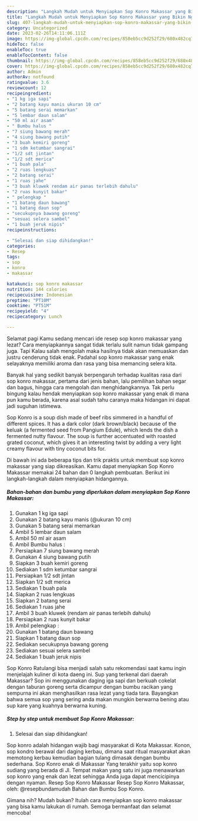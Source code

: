 ```yaml
---
description: "Langkah Mudah untuk Menyiapkan Sop Konro Makassar yang Bikin Ngiler"
title: "Langkah Mudah untuk Menyiapkan Sop Konro Makassar yang Bikin Ngiler"
slug: 407-langkah-mudah-untuk-menyiapkan-sop-konro-makassar-yang-bikin-ngiler
category: Uncategorized
date: 2023-02-26T14:11:06.111Z
image: https://img-global.cpcdn.com/recipes/858eb5cc9d252f29/680x482cq70/sop-konro-makassar-foto-resep-utama.jpg
hideToc: false
enableToc: true
enableTocContent: false
thumbnail: https://img-global.cpcdn.com/recipes/858eb5cc9d252f29/680x482cq70/sop-konro-makassar-foto-resep-utama.jpg
cover: https://img-global.cpcdn.com/recipes/858eb5cc9d252f29/680x482cq70/sop-konro-makassar-foto-resep-utama.jpg
author: Admin
authorAv: notfound
ratingvalue: 3.6
reviewcount: 12
recipeingredient:
- "1 kg iga sapi"
- "2 batang kayu manis ukuran 10 cm"
- "5 batang serai memarkan"
- "5 lembar daun salam"
- "50 ml air asam"
- " Bumbu halus "
- "7 siung bawang merah"
- "4 siung bawang putih"
- "3 buah kemiri goreng"
- "1 sdm ketumbar sangrai"
- "1/2 sdt jintan"
- "1/2 sdt merica"
- "1 buah pala"
- "2 ruas lengkuas"
- "2 batang serai"
- "1 ruas jahe"
- "3 buah kluwek rendam air panas terlebih dahulu"
- "2 ruas kunyit bakar"
- " pelengkap "
- "1 batang daun bawang"
- "1 batang daun sop"
- "secukupnya bawang goreng"
- "sesuai selera sambel"
- "1 buah jeruk nipis"
recipeinstructions:

- "Selesai dan siap dihidangkan!"
categories:
- Resep
tags:
- sop
- konro
- makassar

katakunci: sop konro makassar 
nutrition: 144 calories
recipecuisine: Indonesian
preptime: "PT10M"
cooktime: "PT51M"
recipeyield: "4"
recipecategory: Lunch

---
```



Selamat pagi Kamu sedang mencari ide resep sop konro makassar yang lezat? Cara menyiapkannya sangat tidak terlalu sulit namun tidak gampang juga. Tapi Kalau salah mengolah maka hasilnya tidak akan memuaskan dan justru cenderung tidak enak. Padahal sop konro makassar yang enak selayaknya memiliki aroma dan rasa yang bisa memancing selera kita.


Banyak hal yang sedikit banyak berpengaruh terhadap kualitas rasa dari sop konro makassar, pertama dari jenis bahan, lalu pemilihan bahan segar dan bagus, hingga cara mengolah dan menghidangkannya. Tak perlu bingung kalau hendak menyiapkan sop konro makassar yang enak di mana pun kamu berada, karena asal sudah tahu caranya maka hidangan ini dapat jadi suguhan istimewa.

Sop Konro is a soup dish made of beef ribs simmered in a handful of different spices. It has a dark color (dark brown/black) because of the keluak (a fermented seed from Pangium Edule), which lends the dish a fermented nutty flavour. The soup is further accentuated with roasted grated coconut, which gives it an interesting twist by adding a very light creamy flavour with tiny coconut bits for.


Di bawah ini ada beberapa tips dan trik praktis untuk membuat sop konro makassar yang siap dikreasikan. Kamu dapat menyiapkan Sop Konro Makassar memakai 24 bahan dan 0 langkah pembuatan. Berikut ini langkah-langkah dalam menyiapkan hidangannya.

<!--inarticleads1-->

##### Bahan-bahan dan bumbu yang diperlukan dalam menyiapkan Sop Konro Makassar:

1. Gunakan 1 kg iga sapi
1. Gunakan 2 batang kayu manis (@ukuran 10 cm)
1. Gunakan 5 batang serai memarkan
1. Ambil 5 lembar daun salam
1. Ambil 50 ml air asam
1. Ambil  Bumbu halus :
1. Persiapkan 7 siung bawang merah
1. Gunakan 4 siung bawang putih
1. Siapkan 3 buah kemiri goreng
1. Sediakan 1 sdm ketumbar sangrai
1. Persiapkan 1/2 sdt jintan
1. Siapkan 1/2 sdt merica
1. Sediakan 1 buah pala
1. Siapkan 2 ruas lengkuas
1. Siapkan 2 batang serai
1. Sediakan 1 ruas jahe
1. Ambil 3 buah kluwek (rendam air panas terlebih dahulu)
1. Persiapkan 2 ruas kunyit bakar
1. Ambil  pelengkap :
1. Gunakan 1 batang daun bawang
1. Siapkan 1 batang daun sop
1. Sediakan secukupnya bawang goreng
1. Sediakan sesuai selera sambel
1. Sediakan 1 buah jeruk nipis


Sop Konro Ratulangi bisa menjadi salah satu rekomendasi saat kamu ingin menjelajah kuliner di kota daeng ini. Sup yang terkenal dari daerah Makassar? Sop ini menggunakan daging iga sapi dan berkuah cokelat dengan taburan goreng serta dicampur dengan bumbu racikan yang sempurna ini akan menghasilkan rasa lezat yang tiada tara. Bayangkan bahwa semua sop yang sering anda makan mungkin berwarna bening atau sup kare yang kuahnya berwarna kuning. 

<!--inarticleads2-->

##### Step by step untuk membuat Sop Konro Makassar:


1. Selesai dan siap dihidangkan!

Sop konro adalah hidangan wajib bagi masyarakat di Kota Makassar. Konon, sop kondro berawal dari daging kerbau, dimana saat ritual masyarakat akan memotong kerbau kemudian bagian tulang dimasak dengan bumbu sederhana. Sop Konro enak di Makassar Yang terakhir yaitu sop konro sudiang yang berada di Jl. Tempat makan yang satu ini juga menawarkan sop konro yang enak dan lezat sehingga Anda juga dapat mencicipinya dengan nyaman. Resep Sop Konro Makassar Resep Sop Konro Makassar, oleh: @resepbundamudah⁣ Bahan dan Bumbu Sop Konro. 

Gimana nih? Mudah bukan? Itulah cara menyiapkan sop konro makassar yang bisa kamu lakukan di rumah. Semoga bermanfaat dan selamat mencoba!
